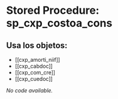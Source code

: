 # Stored Procedure: sp_cxp_costoa_cons

## Usa los objetos:
- [[cxp_amorti_niif]]
- [[cxp_cabdoc]]
- [[cxp_com_cre]]
- [[cxp_cuedoc]]

*No code available.*
